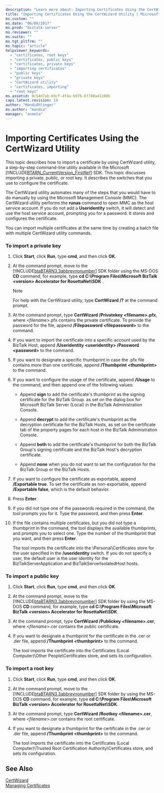 ```yaml
---
description: "Learn more about: Importing Certificates Using the CertWizard Utility"
title: "Importing Certificates Using the CertWizard Utility | Microsoft Docs"
ms.custom: ""
ms.date: "06/08/2017"
ms.prod: "biztalk-server"
ms.reviewer: ""
ms.suite: ""
ms.tgt_pltfrm: ""
ms.topic: "article"
helpviewer_keywords: 
  - "certificates, root keys"
  - "certificates, public keys"
  - "certificates, private keys"
  - "importing certificates"
  - "public keys"
  - "private keys"
  - "CertWizard utility"
  - "certificates, importing"
  - "root keys"
ms.assetid: 0c54d7ab-69cf-4f4a-b976-6f740a41280b
caps.latest.revision: 10
author: "MandiOhlinger"
ms.author: "mandia"
manager: "anneta"
---
```

# Importing Certificates Using the CertWizard Utility
This topic describes how to import a certificate by using CertWizard utility, a step-by-step command-line utility available in the Microsoft [!INCLUDE[BTARN_CurrentVersion_FirstRef](../../includes/btarn-currentversion-firstref-md.md)] SDK. This topic discusses importing a private, public, or root key. It describes the switches that you use to configure the certificate.  
  
 The CertWizard utility automates many of the steps that you would have to do manually by using the Microsoft Management Console (MMC). The CertWizard utility performs the **runas** command to open MMC as the host service account. If you do not add a **Useridentity** switch, it will detect and use the host service account, prompting you for a password. It stores and configures the certificate.  
  
 You can import multiple certificates at the same time by creating a batch file with multiple CertWizard utility commands.  
  
### To import a private key  
  
1. Click **Start**, click **Run**, type **cmd**, and then click **OK**.  
  
2. At the command prompt, move to the [!INCLUDE[btaBTARN3.3abbrevnonumber](../../includes/btabtarn3-3abbrevnonumber-md.md)] SDK folder using the MS-DOS **CD** command, for example, type **cd C:\Program Files\Microsoft BizTalk \<version\> Accelerator for RosettaNet\SDK** .  
  
   > [!NOTE]
   >  For help with the CertWizard utility, type **CertWizard /?** at the command prompt.  
  
3. At the command prompt, type **CertWizard /Privatekey \<filename\>.pfx**, where \<*filename*\>.pfx contains the private certificate. To provide the password for the file, append **/Filepassword \<filepassword\>** to the command.  
  
4. If you want to import the certificate into a specific account used by the BizTalk Host, append **/Useridentity \<useridentity\> /Password \<password\>** to the command.  
  
5. If you want to designate a specific thumbprint in case the .pfx file contains more than one certificate, append **/Thumbprint \<thumbprint\>** to the command.  
  
6. If you want to configure the usage of the certificate, append **/Usage** to the command, and then append one of the following values:  
  
   -   Append **sign** to add the certificate's thumbprint as the signing certificate for the BizTalk Group. as set on the dialog box for Microsoft BizTalk Server (Local) in the BizTalk Administration Console.  
  
   -   Append **decrypt** to add the certificate's thumbprint as the decryption certificate for the BizTalk Hosts, as set on the certificate tab of the property pages for each host in the BizTalk Administration Console.  
  
   -   Append **both** to add the certificate's thumbprint for both the BizTalk Group's signing certificate and the BizTalk Host's decryption certificate.  
  
   -   Append **none** when you do not want to set the configuration for the BizTalk Group or the BizTalk Hosts.  
  
7. If you want to configure the certificate as exportable, append **/Exportable true**. To set the certificate as non-exportable, append **/Exportable false**, which is the default behavior.  
  
8. Press **Enter**.  
  
9. If you did not type one of the passwords required in the command, the tool prompts you for it. Type the password, and then press **Enter**.  
  
10. If the file contains multiple certificates, but you did not type a thumbprint in the command, the tool displays the available thumbprints, and prompts you to select one. Type the number of the thumbprint that you want, and then press **Enter**.  
  
     The tool imports the certificate into the \Personal\Certificates store for the user specified in the **/useridentity** switch. If you do not specify a user, the default user is the user identity for the BizTalkServerApplication and BizTalkServerIsolatedHost hosts.  
  
### To import a public key  
  
1. Click **Start**, click **Run**, type **cmd**, and then click **OK**.  
  
2. At the command prompt, move to the [!INCLUDE[btaBTARN3.3abbrevnonumber](../../includes/btabtarn3-3abbrevnonumber-md.md)] SDK folder by using the MS-DOS **CD** command, for example, type **cd C:\Program Files\Microsoft BizTalk \<version\> Accelerator for RosettaNet\SDK**.  
  
3. At the command prompt, type **CertWizard /Publickey \<filename\>.cer**, where \<*filename*\>.cer contains the public certificate.  
  
4. If you want to designate a thumbprint for the certificate in the .cer or .der file, append **/Thumbprint \<thumbprint\>** to the command.  
  
    The tool imports the certificate into the Certificates (Local Computer)\Other People\Certificates store, and sets its configuration.  
  
### To import a root key  
  
1. Click **Start**, click **Run**, type **cmd**, and then click **OK**.  
  
2. At the command prompt, move to the [!INCLUDE[btaBTARN3.3abbrevnonumber](../../includes/btabtarn3-3abbrevnonumber-md.md)] SDK folder by using the MS-DOS **CD** command, for example, type **cd C:\Program Files\Microsoft BizTalk \<version\> Accelerator for RosettaNet\SDK**.  
  
3. At the command prompt, type **CertWizard /Rootkey \<filename\>.cer**, where \<*filename*\>.cer contains the root certificate.  
  
4. If you want to designate a thumbprint for the certificate in the .cer or .der file, append **/Thumbprint \<thumbprint\>** to the command.  
  
    The tool imports the certificate into the Certificates (Local Computer)\Trusted Root Certification Authority\Certificates store, and sets its configuration.  
  
## See Also  
 [CertWizard](../../adapters-and-accelerators/accelerator-rosettanet/certwizard.md)   
 [Managing Certificates](../../adapters-and-accelerators/accelerator-rosettanet/managing-certificates1.md)
